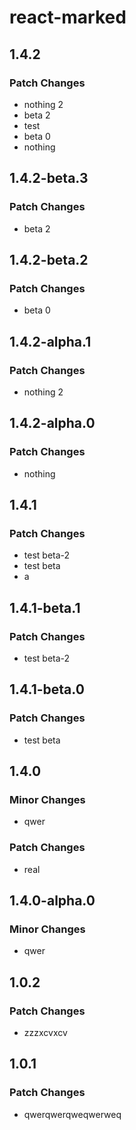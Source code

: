 # react-marked

## 1.4.2

### Patch Changes

- nothing 2
- beta 2
- test
- beta 0
- nothing

## 1.4.2-beta.3

### Patch Changes

- beta 2

## 1.4.2-beta.2

### Patch Changes

- beta 0

## 1.4.2-alpha.1

### Patch Changes

- nothing 2

## 1.4.2-alpha.0

### Patch Changes

- nothing

## 1.4.1

### Patch Changes

- test beta-2
- test beta
- a

## 1.4.1-beta.1

### Patch Changes

- test beta-2

## 1.4.1-beta.0

### Patch Changes

- test beta

## 1.4.0

### Minor Changes

- qwer

### Patch Changes

- real

## 1.4.0-alpha.0

### Minor Changes

- qwer

## 1.0.2

### Patch Changes

- zzzxcvxcv

## 1.0.1

### Patch Changes

- qwerqwerqweqwerweq
